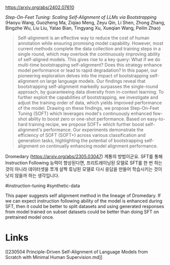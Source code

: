 https://arxiv.org/abs/2402.07610

*Step-On-Feet Tuning: Scaling Self-Alignment of LLMs via Bootstrapping* (Haoyu Wang, Guozheng Ma, Ziqiao Meng, Zeyu Qin, Li Shen, Zhong Zhang, Bingzhe Wu, Liu Liu, Yatao Bian, Tingyang Xu, Xueqian Wang, Peilin Zhao)

> Self-alignment is an effective way to reduce the cost of human annotation while ensuring promising model capability. However, most current methods complete the data collection and training steps in a single round, which may overlook the continuously improving ability of self-aligned models. This gives rise to a key query: What if we do multi-time bootstrapping self-alignment? Does this strategy enhance model performance or lead to rapid degradation? In this paper, our pioneering exploration delves into the impact of bootstrapping self-alignment on large language models. Our findings reveal that bootstrapping self-alignment markedly surpasses the single-round approach, by guaranteeing data diversity from in-context learning. To further exploit the capabilities of bootstrapping, we investigate and adjust the training order of data, which yields improved performance of the model. Drawing on these findings, we propose Step-On-Feet Tuning (SOFT) which leverages model's continuously enhanced few-shot ability to boost zero or one-shot performance. Based on easy-to-hard training recipe, we propose SOFT+ which further boost self-alignment's performance. Our experiments demonstrate the efficiency of SOFT (SOFT+) across various classification and generation tasks, highlighting the potential of bootstrapping self-alignment on continually enhancing model alignment performance.

Dromedary (https://arxiv.org/abs/2305.03047) 계통의 방법이군요. SFT를 통해 Instruction Following 능력이 향상된다면, 프리트레이닝된 모델로 SFT를 한 번 하는 것이 아니라 데이터셋을 쪼개 살짝 튜닝된 모델로 다시 응답을 만들어 학습시키는 것이 낫지 않을까 하는 생각입니다.

#instruction-tuning #synthetic-data 

This paper suggests self alignment method in the lineage of Dromedary. If we can expect instruction following ability of the model is enhanced during SFT, then it could be better to split datasets and using generated responses from model trained on subset datasets could be better than doing SFT on pretrained model once.

# Links

[[230504 Principle-Driven Self-Alignment of Language Models from Scratch with Minimal Human Supervision.md]]